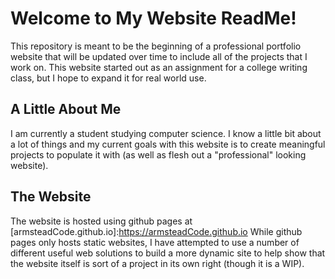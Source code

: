 # Welcome to My Website ReadMe!

This repository is meant to be the beginning of a professional portfolio website that will be updated over time to include all of the projects that I work on. This website started out as an assignment for a college writing class, but I hope to expand it for real world use. 

## A Little About Me

I am currently a student studying computer science. I know a little bit about a lot of things and my current goals with this website is to create meaningful projects to populate it with (as well as flesh out a "professional" looking website).

## The Website

The website is hosted using github pages at [armsteadCode.github.io]:https://armsteadCode.github.io
While github pages only hosts static websites, I have attempted to use a number of different useful web solutions to build a more dynamic site to help show that the website itself is sort of a project in its own right (though it is a WIP).


